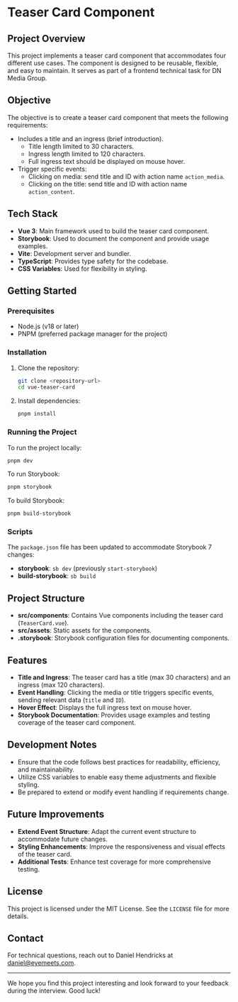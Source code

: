 # Teaser Card Component

## Project Overview
This project implements a teaser card component that accommodates four different use cases. The component is designed to be reusable, flexible, and easy to maintain. It serves as part of a frontend technical task for DN Media Group.

## Objective
The objective is to create a teaser card component that meets the following requirements:

- Includes a title and an ingress (brief introduction).
  - Title length limited to 30 characters.
  - Ingress length limited to 120 characters.
  - Full ingress text should be displayed on mouse hover.
- Trigger specific events:
  - Clicking on media: send title and ID with action name `action_media`.
  - Clicking on the title: send title and ID with action name `action_content`.

## Tech Stack
- **Vue 3**: Main framework used to build the teaser card component.
- **Storybook**: Used to document the component and provide usage examples.
- **Vite**: Development server and bundler.
- **TypeScript**: Provides type safety for the codebase.
- **CSS Variables**: Used for flexibility in styling.

## Getting Started

### Prerequisites
- Node.js (v18 or later)
- PNPM (preferred package manager for the project)

### Installation
1. Clone the repository:
   ```bash
   git clone <repository-url>
   cd vue-teaser-card
   ```

2. Install dependencies:
   ```bash
   pnpm install
   ```

### Running the Project
To run the project locally:
```bash
pnpm dev
```

To run Storybook:
```bash
pnpm storybook
```

To build Storybook:
```bash
pnpm build-storybook
```

### Scripts
The `package.json` file has been updated to accommodate Storybook 7 changes:
- **storybook**: `sb dev` (previously `start-storybook`)
- **build-storybook**: `sb build`

## Project Structure
- **src/components**: Contains Vue components including the teaser card (`TeaserCard.vue`).
- **src/assets**: Static assets for the components.
- **.storybook**: Storybook configuration files for documenting components.

## Features
- **Title and Ingress**: The teaser card has a title (max 30 characters) and an ingress (max 120 characters).
- **Event Handling**: Clicking the media or title triggers specific events, sending relevant data (`title` and `ID`).
- **Hover Effect**: Displays the full ingress text on mouse hover.
- **Storybook Documentation**: Provides usage examples and testing coverage of the teaser card component.

## Development Notes
- Ensure that the code follows best practices for readability, efficiency, and maintainability.
- Utilize CSS variables to enable easy theme adjustments and flexible styling.
- Be prepared to extend or modify event handling if requirements change.

## Future Improvements
- **Extend Event Structure**: Adapt the current event structure to accommodate future changes.
- **Styling Enhancements**: Improve the responsiveness and visual effects of the teaser card.
- **Additional Tests**: Enhance test coverage for more comprehensive testing.

## License
This project is licensed under the MIT License. See the `LICENSE` file for more details.

## Contact
For technical questions, reach out to Daniel Hendricks at [daniel@eyemeets.com](mailto:daniel@eyemeets.com).

---

We hope you find this project interesting and look forward to your feedback during the interview. Good luck!
